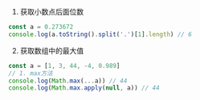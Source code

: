 1. 获取小数点后面位数

```js
const a = 0.273672
console.log(a.toString().split('.')[1].length) // 6
```

2. 获取数组中的最大值

```js
const a = [1, 3, 44, -4, 0.989]
// 1. max方法
console.log(Math.max(...a)) // 44
console.log(Math.max.apply(null, a)) // 44
```